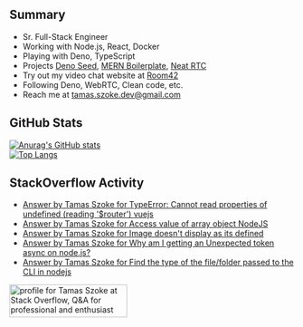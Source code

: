 ## Summary

- Sr. Full-Stack Engineer
- Working with Node.js, React, Docker
- Playing with Deno, TypeScript
- Projects <a href="https://github.com/tamasszoke/deno-seed" target="_blank">Deno Seed</a>, <a href="https://github.com/tamasszoke/mern-boilerplate" target="_blank">MERN Boilerplate</a>, <a href="https://github.com/tamasszoke/neat-rtc" target="_blank">Neat RTC</a>
- Try out my video chat website at <a href="https://room42.openode.io" target="_blank">Room42</a><!--, <a href="https://buildmaster.openode.io" target="_blank">Build Master</a>-->
- Following Deno, WebRTC, Clean code, etc.
- Reach me at <a href="tamas.szoke.dev@gmail.com">tamas.szoke.dev@gmail.com</a>

## GitHub Stats

[![Anurag's GitHub stats](https://github-readme-stats.vercel.app/api?username=tamasszoke&hide=issues,prs,contribs&count_private=true&show_icons=true&theme=default&hide_rank=true&hide_title=true&hide_border=true)](https://github.com/anuraghazra/github-readme-stats)<br/>
[![Top Langs](https://github-readme-stats.vercel.app/api/top-langs/?username=tamasszoke&langs_count=6&layout=compact&hide_title=true&hide_border=true)](https://github.com/anuraghazra/github-readme-stats)

## StackOverflow Activity

<!-- STACKOVERFLOW:START -->
- [Answer by Tamas Szoke for TypeError: Cannot read properties of undefined &lpar;reading &#39;$router&#39;&rpar; vuejs](https://stackoverflow.com/questions/69666397/typeerror-cannot-read-properties-of-undefined-reading-router-vuejs/69666526#69666526)
- [Answer by Tamas Szoke for Access value of array object NodeJS](https://stackoverflow.com/questions/69665723/access-value-of-array-object-nodejs/69665761#69665761)
- [Answer by Tamas Szoke for Image doesn&#39;t display as its defined](https://stackoverflow.com/questions/69560265/image-doesnt-display-as-its-defined/69560428#69560428)
- [Answer by Tamas Szoke for Why am I getting an Unexpected token async on node.js?](https://stackoverflow.com/questions/69245990/why-am-i-getting-an-unexpected-token-async-on-node-js/69246027#69246027)
- [Answer by Tamas Szoke for Find the type of the file/folder passed to the CLI in nodejs](https://stackoverflow.com/questions/69215093/find-the-type-of-the-file-folder-passed-to-the-cli-in-nodejs/69215289#69215289)
<!-- STACKOVERFLOW:END -->

<a href="https://stackoverflow.com/users/1371995/tamas-szoke"><img src="https://stackoverflow.com/users/flair/1371995.png" width="208" height="58" alt="profile for Tamas Szoke at Stack Overflow, Q&amp;A for professional and enthusiast programmers" title="profile for Tamas Szoke at Stack Overflow, Q&amp;A for professional and enthusiast programmers"></a>
